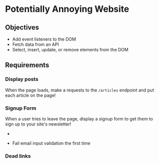 # Potentially Annoying Website

## Objectives

- Add event listeners to the DOM
- Fetch data from an API
- Select, insert, update, or remove elements from the DOM

## Requirements

### Display posts

When the page loads, make a requests to the `/articles` endpoint and put each article on the page!

### Signup Form

When a user tries to leave the page, display a signup form to get them to sign up to your site's newsletter!

-

- Fail email input validation the first time

### Dead links
